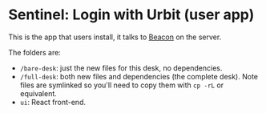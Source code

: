 # Sentinel: Login with Urbit (user app)

This is the app that users install, it talks to [Beacon](https://github.com/tinnus-napbus/beacon) on the server.

The folders are:

- `/bare-desk`: just the new files for this desk, no dependencies.
- `/full-desk`: both new files and dependencies (the complete desk). Note files are symlinked so you'll need to copy them with `cp -rL` or equivalent.
- `ui`: React front-end.
